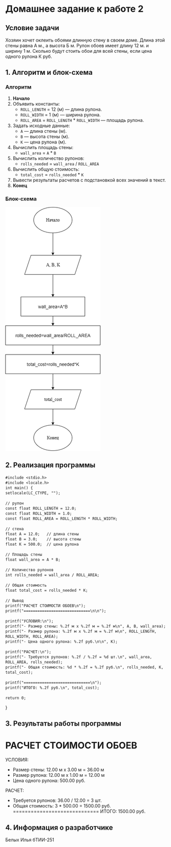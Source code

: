 # Домашнее задание к работе 2

## Условие задачи
Хозяин хочет оклеить обоями длинную стену в своем доме. Длина этой стены равна А м., а высота Б м. Рулон обоев имеет длину 12 м. и ширину 1 м. Сколько будут стоить обои для всей стены, если цена одного рулона К руб.

## 1. Алгоритм и блок-схема

### Алгоритм
1. **Начало**
2. Объявить константы:
   - `ROLL_LENGTH` = 12 (м) — длина рулона.
   - `ROLL_WIDTH` = 1 (м) — ширина рулона.
   - `ROLL_AREA` = `ROLL_LENGTH` * `ROLL_WIDTH` — площадь рулона.
3. Задать исходные данные:
   - `А` —  длина стены (м).
   - `B` — высота стены (м).
   - `K` — цена рулона (м).
4. Вычислить площадь стены:
   - `wall_area` = `А` * `В`
5. Вычислить количество рулонов:
   - `rolls_needed` = `wall_area` / `ROLL_AREA`
6. Вычислить общую стоимость:
   - `total_cost` = `rolls_needed` * `K`
8. Вывести результаты расчетов с подстановкой всех значений в текст.
9. **Конец**

### Блок-схема
![Блок-схема задание 2.drawio.png](https://github.com/johndoe418b/homework.2/blob/master/Блок-схема%20задание%202.drawio.png)

## 2. Реализация программы

    #include <stdio.h>
    #include <locale.h>
    int main() {
    setlocale(LC_CTYPE, "");

    // рулон
    const float ROLL_LENGTH = 12.0;
    const float ROLL_WIDTH = 1.0;
    const float ROLL_AREA = ROLL_LENGTH * ROLL_WIDTH;

    // стена
    float A = 12.0;   // длина стены
    float B = 3.0;    // высота стены
    float K = 500.0;  // цена рулона

    // Площадь стены
    float wall_area = A * B;

    // Количество рулонов
    int rolls_needed = wall_area / ROLL_AREA;

    // Общая стоимость
    float total_cost = rolls_needed * K;

    // Вывод
    printf("РАСЧЕТ СТОИМОСТИ ОБОЕВ\n");
    printf("=============================\n\n");

    printf("УСЛОВИЯ:\n");
    printf("- Размер стены: %.2f м x %.2f м = %.2f м\n", A, B, wall_area);
    printf("- Размер рулона: %.2f м x %.2f м = %.2f м\n", ROLL_LENGTH, ROLL_WIDTH, ROLL_AREA);
    printf("- Цена одного рулона: %.2f руб.\n\n", K);

    printf("РАСЧЕТ:\n");
    printf("- Требуется рулонов: %.2f / %.2f = %d шт.\n", wall_area, ROLL_AREA, rolls_needed);
    printf("- Общая стоимость: %d * %.2f = %.2f руб.\n", rolls_needed, K, total_cost);

    printf("=============================\n");
    printf("ИТОГО: %.2f руб.\n", total_cost);

    return 0;
}

## 3. Результаты работы программы
РАСЧЕТ СТОИМОСТИ ОБОЕВ
=============================

УСЛОВИЯ:
- Размер стены: 12.00 м x 3.00 м = 36.00 м
- Размер рулона: 12.00 м x 1.00 м = 12.00 м
- Цена одного рулона: 500.00 руб.

РАСЧЕТ:
- Требуется рулонов: 36.00 / 12.00 = 3 шт.
- Общая стоимость: 3 * 500.00 = 1500.00 руб.
=============================
ИТОГО: 1500.00 руб.

## 4. Информация о разработчике

Белых Илья бТИИ-251
